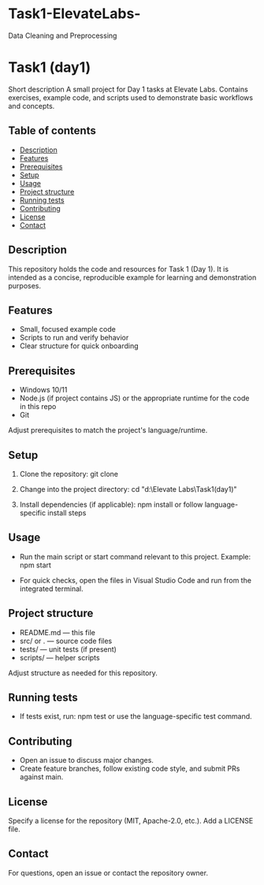 # Task1-ElevateLabs-
Data Cleaning and Preprocessing
# Task1 (day1)

Short description
A small project for Day 1 tasks at Elevate Labs. Contains exercises, example code, and scripts used to demonstrate basic workflows and concepts.

## Table of contents
- [Description](#description)
- [Features](#features)
- [Prerequisites](#prerequisites)
- [Setup](#setup)
- [Usage](#usage)
- [Project structure](#project-structure)
- [Running tests](#running-tests)
- [Contributing](#contributing)
- [License](#license)
- [Contact](#contact)

## Description
This repository holds the code and resources for Task 1 (Day 1). It is intended as a concise, reproducible example for learning and demonstration purposes.

## Features
- Small, focused example code
- Scripts to run and verify behavior
- Clear structure for quick onboarding

## Prerequisites
- Windows 10/11
- Node.js (if project contains JS) or the appropriate runtime for the code in this repo
- Git

Adjust prerequisites to match the project's language/runtime.

## Setup
1. Clone the repository:
   git clone <repo-url>
2. Change into the project directory:
   cd "d:\Elevate Labs\Task1(day1)"

3. Install dependencies (if applicable):
   npm install
   or follow language-specific install steps

## Usage
- Run the main script or start command relevant to this project. Example:
  npm start

- For quick checks, open the files in Visual Studio Code and run from the integrated terminal.

## Project structure
- README.md — this file
- src/ or . — source code files
- tests/ — unit tests (if present)
- scripts/ — helper scripts

Adjust structure as needed for this repository.

## Running tests
- If tests exist, run:
  npm test
or use the language-specific test command.

## Contributing
- Open an issue to discuss major changes.
- Create feature branches, follow existing code style, and submit PRs against main.

## License
Specify a license for the repository (MIT, Apache-2.0, etc.). Add a LICENSE file.

## Contact
For questions, open an issue or contact the repository owner.
